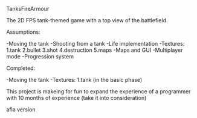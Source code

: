 TanksFireArmour

The 2D FPS tank-themed game with a top view of the battlefield.

Assumptions:

-Moving the tank
-Shooting from a tank
-Life implementation
-Textures:
 1.tank
 2.bullet
 3.shot
 4.destruction
 5.maps
-Maps and GUI
-Multiplayer mode
-Progression system

Completed:

-Moving the tank
-Textures:
1.tank (in the basic phase)

This project is makeing for fun
to expand the experience of a programmer with 10 months of experience (take it into consideration)

afla version
